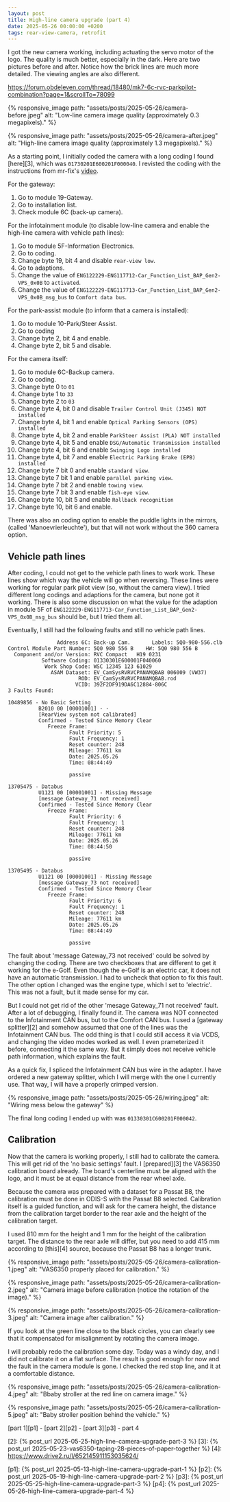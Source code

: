 ```yaml
---
layout: post
title: High-line camera upgrade (part 4)
date: 2025-05-26 00:00:00 +0200
tags: rear-view-camera, retrofit
---
```

I got the new camera working, including actuating the servo motor of the logo.
The quality is much better, especially in the dark. Here are two pictures
before and after. Notice how the brick lines are much more detailed. The
viewing angles are also different.

https://forum.obdeleven.com/thread/18480/mk7-6c-rvc-parkpilot-combination?page=1&scrollTo=78099

{% responsive_image path: "assets/posts/2025-05-26/camera-before.jpeg" alt: "Low-line camera image quality (approximately 0.3 megapixels)." %}

{% responsive_image path: "assets/posts/2025-05-26/camera-after.jpeg" alt: "High-line camera image quality (approximately 1.3 megapixels)." %}

As a starting point, I initially coded the camera with a long coding I found
[here][3], which was `01730201E600201F000040`. I revisted the coding with the
instructions from mr-fix's [video][1].

For the gateway:

1. Go to module 19-Gateway.
2. Go to installation list.
3. Check module 6C (back-up camera).

For the infotainment module (to disable low-line camera and enable the
high-line camera with vehicle path lines):

1. Go to module 5F-Information Electronics.
2. Go to coding.
3. Change byte 19, bit 4 and disable `rear-view low`.
4. Go to adaptions.
5. Change the value of
   `ENG122229-ENG117712-Car_Function_List_BAP_Gen2-VPS_0x0B`
   to `activated`.
6. Change the value of
   `ENG122229-ENG117713-Car_Function_List_BAP_Gen2-VPS_0x0B_msg_bus`
   to `Comfort data bus`.

For the park-assist module (to inform that a camera is installed):

1. Go to module 10-Park/Steer Assist.
2. Go to coding
3. Change byte 2, bit 4 and enable.
4. Change byte 2, bit 5 and disable.

For the camera itself:

1. Go to module 6C-Backup camera.
2. Go to coding.
3. Change byte 0 to `01`
4. Change byte 1 to `33`
5. Change byte 2 to `03`
6. Change byte 4, bit 0 and disable `Trailer Control Unit (J345) NOT installed`
7. Change byte 4, bit 1 and enable `Optical Parking Sensors (OPS) installed`
8. Change byte 4, bit 2 and enable `ParkSteer Assist (PLA) NOT installed`
9. Change byte 4, bit 5 and enable `DSG/Automatic Transmission installed`
10. Change byte 4, bit 6 and enable `Swinging Logo installed`
11. Change byte 4, bit 7 and enable `Electric Parking Brake (EPB) installed`
12. Change byte 7 bit 0 and enable `standard view`.
13. Change byte 7 bit 1 and enable `parallel parking view`.
14. Change byte 7 bit 2 and enable `towing view`.
15. Change byte 7 bit 3 and enable `fish-eye view`.
16. Change byte 10, bit 5 and enable `Rollback recognition`
17. Change byte 10, bit 6 and enable.

There was also an coding option to enable the puddle lights in the mirrors,
(called 'Manoevrierleuchte'), but that will not work without the 360 camera
option.

## Vehicle path lines
After coding, I could not get to the vehicle path lines to work work. These
lines show which way the vehicle will go when reversing. These lines were
working for regular park pilot view (so, without the camera view). I tried
different long codings and adaptions for the camera, but none got it working.
There is also some discussion on what the value for the adaption in module 5F
of `ENG122229-ENG117713-Car_Function_List_BAP_Gen2-VPS_0x0B_msg_bus` should be,
but I tried them all.

Eventually, I still had the following faults and still no vehicle path lines.

```
                Address 6C: Back-up Cam.       Labels: 5Q0-980-556.clb
Control Module Part Number: 5Q0 980 556 B    HW: 5Q0 980 556 B
  Component and/or Version: RVC Compact   H19 0231
           Software Coding: 01330301E600001F040060
            Work Shop Code: WSC 12345 123 61029
              ASAM Dataset: EV_CamSysRVRVCPANAMQBAB 006009 (VW37)
                       ROD: EV_CamSysRVRVCPANAMQBAB.rod
                      VCID: 392F2DF919DA6C12884-806C
3 Faults Found:

10489856 - No Basic Setting
          B2010 00 [00001001] - -
          [RearView system not calibrated]
          Confirmed - Tested Since Memory Clear
             Freeze Frame:
                    Fault Priority: 5
                    Fault Frequency: 1
                    Reset counter: 248
                    Mileage: 77611 km
                    Date: 2025.05.26
                    Time: 08:44:49

                    passive

13705475 - Databus
          U1121 00 [00001001] - Missing Message
          [message Gateway_71 not received]
          Confirmed - Tested Since Memory Clear
             Freeze Frame:
                    Fault Priority: 6
                    Fault Frequency: 1
                    Reset counter: 248
                    Mileage: 77611 km
                    Date: 2025.05.26
                    Time: 08:44:50

                    passive

13705495 - Databus
          U1121 00 [00001001] - Missing Message
          [message Gateway_73 not received]
          Confirmed - Tested Since Memory Clear
             Freeze Frame:
                    Fault Priority: 6
                    Fault Frequency: 1
                    Reset counter: 248
                    Mileage: 77611 km
                    Date: 2025.05.26
                    Time: 08:44:49

                    passive
```

The fault about 'message Gateway_73 not received' could be solved by
changing the coding. There are two checkboxes that are different to get it
working for the e-Golf. Even though the e-Golf is an electric car, it does
not have an automatic transmission. I had to uncheck that option to fix this
fault. The other option I changed was the engine type, which I set to
'electric'. This was not a fault, but it made sense for my car.

But I could not get rid of the other 'mesage Gateway_71 not received' fault.
After a lot of debugging, I finally found it. The camera was NOT connected
to the Infotainment CAN bus, but to the Comfort CAN bus. I used a
[gateway splitter][2] and somehow assumed that one of the lines was the
Infotainment CAN bus. The odd thing is that I could still access it via VCDS,
and changing the video modes worked as well. I even prameterized it before,
connecting it the same way. But it simply does not receive vehicle path
information, which explains the fault.

As a quick fix, I spliced the Infotainment CAN bus wire in the adapter. I
have ordered a new gateway splitter, which I will merge with the one I
currently use. That way, I will have a properly crimped version.

{% responsive_image path: "assets/posts/2025-05-26/wiring.jpeg" alt: "Wiring mess below the gateway" %}

The final long coding I ended up with was `01330301C600201F000042`.

## Calibration
Now that the camera is working properly, I still had to calibrate the
camera. This will get rid of the 'no basic settings' fault. I [prepared][3]
the VAS6350 calibration board already. The board's centerline must be
aligned with the logo, and it must be at equal distance from the rear wheel
axle.

Because the camera was prepared with a dataset for a Passat B8, the
calibration must be done in ODIS-S with the Passat B8 selected. Calibration
itself is a guided function, and will ask for the camera height, the
distance from the calibration target border to the rear axle and the height
of the calibration target.

I used 810 mm for the height and 1 mm for the height of the calibration
target. The distance to the rear axle will differ, but you need to add
415 mm according to [this][4] source, because the Passat B8 has a longer
trunk.

{% responsive_image path: "assets/posts/2025-05-26/camera-calibration-1.jpeg" alt: "VAS6350 properly placed for calibration." %}

{% responsive_image path: "assets/posts/2025-05-26/camera-calibration-2.jpeg" alt: "Camera image before calibration (notice the rotation of the image)." %}

{% responsive_image path: "assets/posts/2025-05-26/camera-calibration-3.jpeg" alt: "Camera image after calibration." %}

If you look at the green line close to the black circles, you can clearly
see that it compensated for misalignment by rotating the camera image.

I will probably redo the calibration some day. Today was a windy day, and I
did not calibrate it on a flat surface. The result is good enough for now
and the fault in the camera module is gone. I checked the red stop line,
and it at a comfortable distance.

{% responsive_image path: "assets/posts/2025-05-26/camera-calibration-4.jpeg" alt: "Bbaby stroller at the red line on camera image." %}

{% responsive_image path: "assets/posts/2025-05-26/camera-calibration-5.jpeg" alt: "Baby stroller position behind the vehicle." %}

[part 1][p1] - [part 2][p2] - [part 3][p3] - part 4

[1]: https://www.youtube.com/watch?v=RKf2JdayPwI
[2]: {% post_url 2025-05-25-high-line-camera-upgrade-part-3 %}
[3]: {% post_url 2025-05-23-vas6350-taping-28-pieces-of-paper-together %}
[4]: https://www.drive2.ru/l/652145911153035624/

[p1]: {% post_url 2025-05-13-high-line-camera-upgrade-part-1 %}
[p2]: {% post_url 2025-05-19-high-line-camera-upgrade-part-2 %}
[p3]: {% post_url 2025-05-25-high-line-camera-upgrade-part-3 %}
[p4]: {% post_url 2025-05-26-high-line-camera-upgrade-part-4 %}
